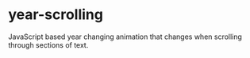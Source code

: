 # year-scrolling
JavaScript based year changing animation that changes when scrolling through sections of text. 
